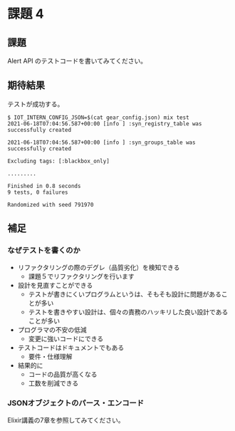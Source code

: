 # 課題 4

## 課題

Alert API のテストコードを書いてみてください。

## 期待結果

テストが成功する。

```shell
$ IOT_INTERN_CONFIG_JSON=$(cat gear_config.json) mix test
2021-06-18T07:04:56.587+00:00 [info ] :syn_registry_table was successfully created

2021-06-18T07:04:56.587+00:00 [info ] :syn_groups_table was successfully created

Excluding tags: [:blackbox_only]

.........

Finished in 0.8 seconds
9 tests, 0 failures

Randomized with seed 791970
```

## 補足

### なぜテストを書くのか

- リファクタリングの際のデグレ（品質劣化）を検知できる
  - 課題５でリファクタリングを行います
- 設計を見直すことができる
  - テストが書きにくいプログラムというは、そもそも設計に問題があることが多い
  - テストを書きやすい設計は、個々の責務のハッキリした良い設計であることが多い
- プログラマの不安の低減
  - 変更に強いコードにできる
- テストコードはドキュメントでもある
  - 要件・仕様理解
- 結果的に
  - コードの品質が高くなる
  - 工数を削減できる

### JSONオブジェクトのパース・エンコード

Elixir講義の7章を参照してみてください。

